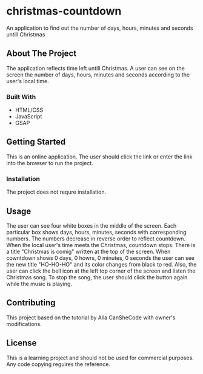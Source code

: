 # christmas-countdown

An application to find out the number of days, hours, minutes and seconds untill Christmas
  

## About The Project
The application reflects time left untill Christmas. A user can see on the screen the number of days, hours, minutes and seconds according to the user's local time.


### Built With

* HTML/CSS
* JavaScript
* GSAP

## Getting Started

This is an online application. The user should click the link  or enter the link into the browser  to run the project.

### Installation

The project does not requre installation.
  

## Usage

The user can see four white boxes in the middle of the screen. Each particular box shows days, hours, minutes, seconds with corresponding numbers. The numbers decrease in reverse order to reflect countdown. When the local user's time meets the Christmas, countdown stops. There is a  title "Christmas is comig" written  at the top of the screen.  When cowntdown shows 0 days, 0 howrs, 0 minutes, 0 seconds the user can see the new title "HO-HO-HO" and its color changes from black to red. Also, the  user can click  the bell icon at the left top corner of the screen and listen the Christmas song. To stop the song, the user should click the button again while the music is playing.


## Contributing

This project based on the tutorial by Alla CanSheCode with owner's modifications.


## License
This is a learning project  and should not be used for commercial purposes. Any code copying reguires the reference.








